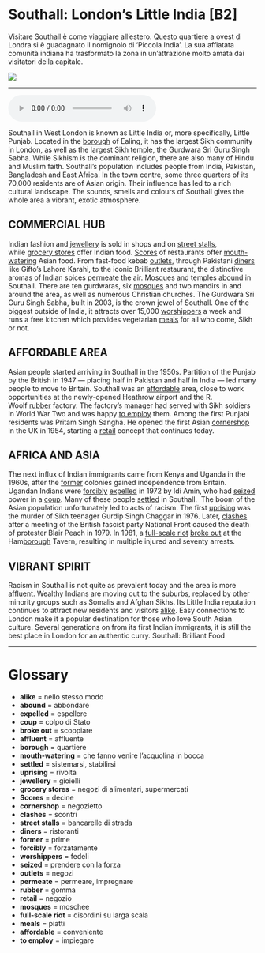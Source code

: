 # Southall: London’s Little India   [B2]

Visitare Southall è come viaggiare all’estero. Questo quartiere a ovest di Londra si è guadagnato il nomignolo di ‘Piccola India’. La sua affiatata comunità indiana ha trasformato la zona in un’attrazione molto amata dai visitatori della capitale.

![](Southall%20London%E2%80%99s%20Little%20India.jpg)

--------------

<div>
<audio controls autoplay>
    <source src="https://raw.githubusercontent.com/dartie/knowledge-base/main/English/SpeakUp/2023-02/Southall%20London%E2%80%99s%20Little%20India.mp3" type="audio/mpeg">
</audio>
</div>


Southall in West London is known as Little India or, more specifically, Little Punjab. Located in the [borough](## "quartiere") of Ealing, it has the largest Sikh community in London, as well as the largest Sikh temple, the Gurdwara Sri Guru Singh Sabha. While Sikhism is the dominant religion, there are also many of Hindu and Muslim faith.
Southall’s population includes people from India, Pakistan, Bangladesh and East Africa. In the town centre, some three quarters of its 70,000 residents are of Asian origin. Their influence has led to a rich cultural landscape. The sounds, smells and colours of Southall gives the whole area a vibrant, exotic atmosphere. 

## COMMERCIAL HUB
Indian fashion and [jewellery](## "gioielli") is sold in shops and on [street stalls](## "bancarelle di strada"), while [grocery stores](## "negozi di alimentari, supermercati") offer Indian food. [Scores](## "decine") of restaurants offer [mouth-watering](## "che fanno venire l’acquolina in bocca") Asian food. From fast-food kebab [outlets](## "negozi"), through Pakistani [diners](## "ristoranti") like Gifto’s Lahore Karahi, to the iconic Brilliant restaurant, the distinctive aromas of Indian spices [permeate](## "permeare, impregnare") the air.
Mosques and temples [abound](## "abbondare") in Southall. There are ten gurdwaras, six [mosques](## "moschee") and two mandirs in and around the area, as well as numerous Christian churches. The Gurdwara Sri Guru Singh Sabha, built in 2003, is the crown jewel of Southall. One of the biggest outside of India, it attracts over 15,000 [worshippers](## "fedeli") a week and runs a free kitchen which provides vegetarian [meals](## "piatti") for all who come, Sikh or not.

## AFFORDABLE AREA
Asian people started arriving in Southall in the 1950s. Partition of the Punjab by the British in 1947 — placing half in Pakistan and half in India — led many people to move to Britain. Southall was an [affordable](## "conveniente") area, close to work opportunities at the newly-opened Heathrow airport and the R. Woolf [rubber](## "gomma") factory. The factory’s manager had served with Sikh soldiers in World War Two and was happy [to employ](## "impiegare") them. Among the first Punjabi residents was Pritam Singh Sangha. He opened the first Asian [cornershop](## "negozietto") in the UK in 1954, starting a [retail](## "negozio") concept that continues today.

## AFRICA AND ASIA
The next influx of Indian immigrants came from Kenya and Uganda in the 1960s, after the [former](## "prime") colonies gained independence from Britain. Ugandan Indians were [forcibly](## "forzatamente") [expelled](## "espellere") in 1972 by Idi Amin, who had [seized](## "prendere con la forza") power in a [coup](## "colpo di Stato"). Many of these people [settled](## "sistemarsi, stabilirsi") in Southall. 
The boom of the Asian population unfortunately led to acts of racism. The first [uprising](## "rivolta") was the murder of Sikh teenager Gurdip Singh Chaggar in 1976. Later, [clashes](## "scontri") after a meeting of the British fascist party National Front caused the death of protester Blair Peach in 1979. In 1981, a [full-scale riot](## "disordini su larga scala") [broke out](## "scoppiare") at the Ham[borough](## "quartiere") Tavern, resulting in multiple injured and seventy arrests. 

## VIBRANT SPIRIT
Racism in Southall is not quite as prevalent today and the area is more [affluent](## "affluente"). Wealthy Indians are moving out to the suburbs, replaced by other minority groups such as Somalis and Afghan Sikhs. Its Little India reputation continues to attract new residents and visitors [alike](## "nello stesso modo"). Easy connections to London make it a popular destination for those who love South Asian culture. Several generations on from its first Indian immigrants, it is still the best place in London for an authentic curry.
Southall: Brilliant Food

--------------

<div style = "display:block; clear:both; page-break-after:always;"></div>

# Glossary
* **alike** = nello stesso modo
* **abound** = abbondare
* **expelled** = espellere
* **coup** = colpo di Stato
* **broke out** = scoppiare
* **affluent** = affluente
* **borough** = quartiere
* **mouth-watering** = che fanno venire l’acquolina in bocca
* **settled** = sistemarsi, stabilirsi
* **uprising** = rivolta
* **jewellery** = gioielli
* **grocery stores** = negozi di alimentari, supermercati
* **Scores** = decine
* **cornershop** = negozietto
* **clashes** = scontri
* **street stalls** = bancarelle di strada
* **diners** = ristoranti
* **former** = prime
* **forcibly** = forzatamente
* **worshippers** = fedeli
* **seized** = prendere con la forza
* **outlets** = negozi
* **permeate** = permeare, impregnare
* **rubber** = gomma
* **retail** = negozio
* **mosques** = moschee
* **full-scale riot** = disordini su larga scala
* **meals** = piatti
* **affordable** = conveniente
* **to employ** = impiegare
